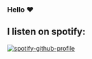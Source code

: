 ### Hello ❤️

## I listen on spotify:
[![spotify-github-profile](https://spotify-github-profile.vercel.app/api/view?uid=bicc9ar16gw92ro1wil1n65rx&cover_image=true&theme=novatorem&show_offline=true&background_color=f50000&interchange=false&bar_color=001ae0&bar_color_cover=false)](https://spotify-github-profile.vercel.app/api/view?uid=bicc9ar16gw92ro1wil1n65rx&redirect=true)

